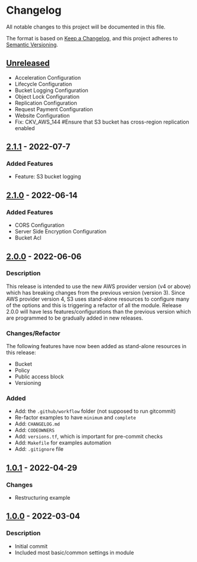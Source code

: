 # Changelog
All notable changes to this project will be documented in this file.

The format is based on [Keep a Changelog](https://keepachangelog.com/en/1.0.0/),
and this project adheres to [Semantic Versioning](https://semver.org/spec/v2.0.0.html).

## [Unreleased]
- Acceleration Configuration
- Lifecycle Configuration
- Bucket Logging Configuration
- Object Lock Configuration
- Replication Configuration
- Request Payment Configuration
- Website Configuration
- Fix: CKV_AWS_144 #Ensure that S3 bucket has cross-region replication enabled

## [2.1.1] - 2022-07-7
### Added Features
- Feature: S3 bucket logging

[2.1.1]: https://github.com/boldlink/terraform-aws-s3/releases/tag/2.1.1

## [2.1.0] - 2022-06-14
### Added Features
- CORS Configuration
- Server Side Encryption Configuration
- Bucket Acl

[2.1.0]: https://github.com/boldlink/terraform-aws-s3/releases/tag/2.1.0

## [2.0.0] - 2022-06-06
### Description
This release is intended to use the new AWS provider version (v4 or above) which has breaking changes from the previous version (version 3).
Since AWS provider version 4, S3 uses stand-alone resources to configure many of the options and this is triggering a refactor of all the module. Release 2.0.0 will have less features/configurations than the previous version which are programmed to be gradually added in new releases.

### Changes/Refactor
The following features have now been added as stand-alone resources in this release:
- Bucket
- Policy
- Public access block
- Versioning

### Added
- Add: the `.github/workflow` folder (not supposed to run gitcommit)
- Re-factor examples to have `minimum` and `complete`
- Add: `CHANGELOG.md`
- Add: `CODEOWNERS`
- Add: `versions.tf`, which is important for pre-commit checks
- Add: `Makefile` for examples automation
- Add: `.gitignore` file

[2.0.0]: https://github.com/boldlink/terraform-aws-s3/releases/tag/2.0.0

## [1.0.1] - 2022-04-29
### Changes
- Restructuring example

[1.0.1]: https://github.com/boldlink/terraform-aws-s3/releases/tag/1.0.1

## [1.0.0] - 2022-03-04
### Description
- Initial commit
- Included most basic/common settings in module

[1.0.0]: https://github.com/boldlink/terraform-aws-s3/releases/tag/1.0.0

[Unreleased]: https://github.com/boldlink/terraform-aws-s3/releases/tag/2.1.1...HEAD
